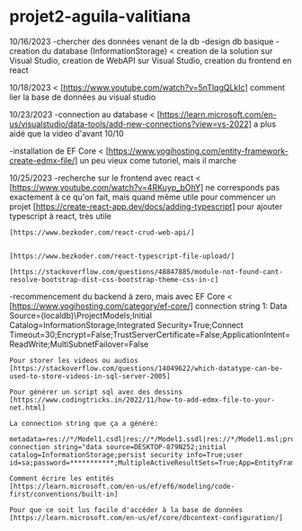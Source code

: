 # projet2-aguila-valitiana

10/16/2023
  -chercher des données venant de la db
  -design db basique
  -creation du database (InformationStorage)
  <
    creation de la solution sur Visual Studio,
    creation de WebAPI sur Visual Studio,
    creation du frontend en react
  >
10/18/2023
  <
    [https://www.youtube.com/watch?v=5nTlqgQLkIc]
    comment lier la base de données au visual studio
  >

10/23/2023
  -connection au database
  <
    [https://learn.microsoft.com/en-us/visualstudio/data-tools/add-new-connections?view=vs-2022]
    a plus aidé que la video d'avant 10/10
  >
  -installation de EF Core
  <
    [https://www.yogihosting.com/entity-framework-create-edmx-file/]
    un peu vieux come tutoriel, mais il marche
  >

10/25/2023
  -recherche sur le frontend avec react
  <
    [https://www.youtube.com/watch?v=4RKuyp_bOhY]
      ne corresponds pas exactement à ce qu'on fait, mais quand même utile pour commencer un projet
    [https://create-react-app.dev/docs/adding-typescript]
      pour ajouter typescript à react, très utile


      
    [https://www.bezkoder.com/react-crud-web-api/]

      
    [https://www.bezkoder.com/react-typescript-file-upload/]
      
    [https://stackoverflow.com/questions/48847885/module-not-found-cant-resolve-bootstrap-dist-css-bootstrap-theme-css-in-c]
  >

  -recommencement du backend à zero, mais avec EF Core
  <
    [https://www.yogihosting.com/category/ef-core/]
    connection string 1:
      Data Source=(localdb)\ProjectModels;Initial Catalog=InformationStorage;Integrated Security=True;Connect Timeout=30;Encrypt=False;TrustServerCertificate=False;ApplicationIntent=ReadWrite;MultiSubnetFailover=False
      
    Pour storer les videos ou audios
    [https://stackoverflow.com/questions/14049622/which-datatype-can-be-used-to-store-videos-in-sql-server-2005]

    Pour générer un script sql avec des dessins
    [https://www.codingtricks.in/2022/11/how-to-add-edmx-file-to-your-net.html]

    La connection string que ça a généré:
      metadata=res://*/Model1.csdl|res://*/Model1.ssdl|res://*/Model1.msl;provider=System.Data.SqlClient;provider connection string="data source=DESKTOP-879N252;initial catalog=InformationStorage;persist security info=True;user id=sa;password=***********;MultipleActiveResultSets=True;App=EntityFramework"

    Comment écrire les entités
    [https://learn.microsoft.com/en-us/ef/ef6/modeling/code-first/conventions/built-in]

    Pour que ce soit lus facile d'accéder à la base de données
    [https://learn.microsoft.com/en-us/ef/core/dbcontext-configuration/]
  >
